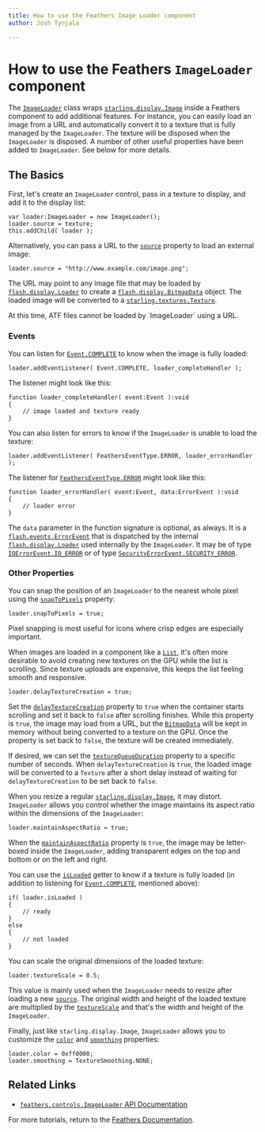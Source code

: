 ```yaml
---
title: How to use the Feathers Image Loader component  
author: Josh Tynjala

---
```

# How to use the Feathers `ImageLoader` component

The [`ImageLoader`](../api-reference/feathers/controls/ImageLoader.html) class wraps [`starling.display.Image`](http://doc.starling-framework.org/core/starling/display/Image.html) inside a Feathers component to add additional features. For instance, you can easily load an image from a URL and automatically convert it to a texture that is fully managed by the `ImageLoader`. The texture will be disposed when the `ImageLoader` is disposed. A number of other useful properties have been added to `ImageLoader`. See below for more details.

## The Basics

First, let's create an `ImageLoader` control, pass in a texture to display, and add it to the display list:

``` code
var loader:ImageLoader = new ImageLoader();
loader.source = texture;
this.addChild( loader );
```

Alternatively, you can pass a URL to the [`source`](../api-reference/feathers/controls/ImageLoader.html#source) property to load an external image:

``` code
loader.source = "http://www.example.com/image.png";
```

The URL may point to any image file that may be loaded by [`flash.display.Loader`](http://help.adobe.com/en_US/FlashPlatform/reference/actionscript/3/flash/display/Loader.html) to create a [`flash.display.BitmapData`](http://help.adobe.com/en_US/FlashPlatform/reference/actionscript/3/flash/display/BitmapData.html) object. The loaded image will be converted to a [`starling.textures.Texture`](http://doc.starling-framework.org/core/starling/textures/Texture.html).

<aside class="warn">At this time, ATF files cannot be loaded by `ImageLoader` using a URL.</aside>

### Events

You can listen for [`Event.COMPLETE`](../api-reference/feathers/controls/ImageLoader.html#event:complete) to know when the image is fully loaded:

``` code
loader.addEventListener( Event.COMPLETE, loader_completeHandler );
```

The listener might look like this:

``` code
function loader_completeHandler( event:Event ):void
{
    // image loaded and texture ready
}
```

You can also listen for errors to know if the `ImageLoader` is unable to load the texture:

``` code
loader.addEventListener( FeathersEventType.ERROR, loader_errorHandler );
```

The listener for [`FeathersEventType.ERROR`](../api-reference/feathers/events/FeathersEventType.html#ERROR) might look like this:

``` code
function loader_errorHandler( event:Event, data:ErrorEvent ):void
{
    // loader error
}
```

The `data` parameter in the function signature is optional, as always. It is a [`flash.events.ErrorEvent`](http://help.adobe.com/en_US/FlashPlatform/reference/actionscript/3/flash/events/ErrorEvent.html) that is dispatched by the internal [`flash.display.Loader`](http://help.adobe.com/en_US/FlashPlatform/reference/actionscript/3/flash/display/Loader.html) used internally by the `ImageLoader`. It may be of type [`IOErrorEvent.IO_ERROR`](http://help.adobe.com/en_US/FlashPlatform/reference/actionscript/3/flash/events/IOErrorEvent.html#IO_ERROR) or of type [`SecurityErrorEvent.SECURITY_ERROR`](http://help.adobe.com/en_US/FlashPlatform/reference/actionscript/3/flash/events/SecurityErrorEvent.html#SECURITY_ERROR).

### Other Properties

You can snap the position of an `ImageLoader` to the nearest whole pixel using the [`snapToPixels`](../api-reference/feathers/controls/ImageLoader.html#snapToPixels) property:

``` code
loader.snapToPixels = true;
```

Pixel snapping is most useful for icons where crisp edges are especially important.

When images are loaded in a component like a [`List`](list.html), it's often more desirable to avoid creating new textures on the GPU while the list is scrolling. Since texture uploads are expensive, this keeps the list feeling smooth and responsive.

``` code
loader.delayTextureCreation = true;
```

Set the [`delayTextureCreation`](../api-reference/feathers/controls/ImageLoader.html#delayTextureCreation) property to `true` when the container starts scrolling and set it back to `false` after scrolling finishes. While this property is `true`, the image may load from a URL, but the [`BitmapData`](http://help.adobe.com/en_US/FlashPlatform/reference/actionscript/3/flash/display/BitmapData.html) will be kept in memory without being converted to a texture on the GPU. Once the property is set back to `false`, the texture will be created immediately.

If desired, we can set the [`textureQueueDuration`](../api-reference/feathers/controls/ImageLoader.html#textureQueueDuration) property to a specific number of seconds. When `delayTextureCreation` is `true`, the loaded image will be converted to a `Texture` after a short delay instead of waiting for `delayTextureCreation` to be set back to `false`.

When you resize a regular [`starling.display.Image`](http://doc.starling-framework.org/core/starling/display/Image.html), it may distort. `ImageLoader` allows you control whether the image maintains its aspect ratio within the dimensions of the `ImageLoader`:

``` code
loader.maintainAspectRatio = true;
```

When the [`maintainAspectRatio`](../api-reference/feathers/controls/ImageLoader.html#maintainAspectRatio) property is `true`, the image may be letter-boxed inside the `ImageLoader`, adding transparent edges on the top and bottom or on the left and right.

You can use the [`isLoaded`](../api-reference/feathers/controls/ImageLoader.html#isLoaded) getter to know if a texture is fully loaded (in addition to listening for [`Event.COMPLETE`](../api-reference/feathers/controls/ImageLoader.html#event:complete), mentioned above):

``` code
if( loader.isLoaded )
{
    // ready
}
else
{
    // not loaded
}
```

You can scale the original dimensions of the loaded texture:

``` code
loader.textureScale = 0.5;
```

This value is mainly used when the `ImageLoader` needs to resize after loading a new [`source`](../api-reference/feathers/controls/ImageLoader.html#source). The original width and height of the loaded texture are multiplied by the [`textureScale`](../api-reference/feathers/controls/ImageLoader.html#textureScale) and that's the width and height of the `ImageLoader`.

Finally, just like `starling.display.Image`, `ImageLoader` allows you to customize the [`color`](../api-reference/feathers/controls/ImageLoader.html#color) and [`smoothing`](../api-reference/feathers/controls/ImageLoader.html#smoothing) properties:

``` code
loader.color = 0xff0000;
loader.smoothing = TextureSmoothing.NONE;
```

## Related Links

-   [`feathers.controls.ImageLoader` API Documentation](../api-reference/feathers/controls/ImageLoader.html)

For more tutorials, return to the [Feathers Documentation](index.html).


